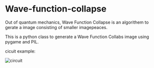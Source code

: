 # Wave-function-collapse

Out of quantum mechanics, Wave Function Collapse is an algorithem to gerate a image consisting of smaller imagepeaces. 

This is a python class to generate a Wave Function Collabs image using pygame and PIL.

cicuit example:


![circuit](https://user-images.githubusercontent.com/91824822/202788529-a5f9a81e-9daf-4ad6-8972-873b3a3dac1b.png)
